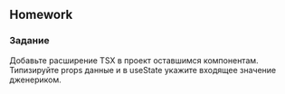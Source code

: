 ## Homework

### Задание

Добавьте расширение TSX в проект оставшимся компонентам.
Типизируйте props данные и в useState укажите входящее значение дженериком.


